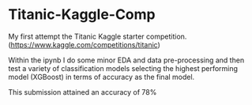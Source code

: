 # Titanic-Kaggle-Comp
My first attempt the Titanic Kaggle starter competition. (https://www.kaggle.com/competitions/titanic)

Within the ipynb I do some minor EDA and data pre-processing and then test a variety of classification models selecting the highest performing model (XGBoost) in terms of accuracy as the final model.

This submission attained an accuracy of 78%
